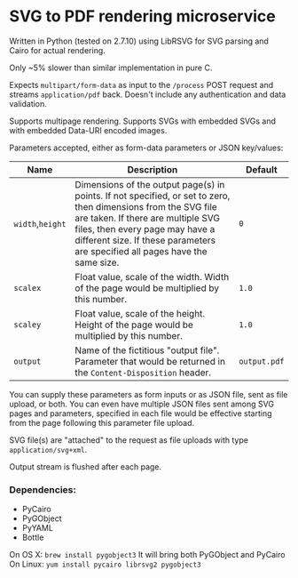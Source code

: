 # SVG to PDF rendering microservice

Written in Python (tested on 2.7.10) using LibRSVG for SVG parsing and Cairo for actual rendering.

Only ~5% slower than similar implementation in pure C.

Expects `multipart/form-data` as input to the `/process` POST request and streams `application/pdf` back. Doesn't include any authentication and data validation.

Supports multipage rendering. Supports SVGs with embedded SVGs and with embedded Data-URI encoded images.

Parameters accepted, either as form-data parameters or JSON key/values:

Name | Description | Default
-----|-------------|--------
`width`,`height`  | Dimensions of the output page(s) in points. If not specified, or set to  zero, then dimensions from the SVG file are taken. If there are multiple SVG files, then every page may have a different size. If these parameters are specified all pages have the same size. | `0`
`scalex` | Float value, scale of the width. Width of the page would be multiplied by this number. | `1.0`
`scaley` | Float value, scale of the height. Height of the page would be multiplied by this number. | `1.0`
`output`| Name of the fictitious "output file". Parameter that would be returned in the `Content-Disposition` header. | `output.pdf`

You can supply these parameters as form inputs or as JSON file, sent as file upload, or both. You can even have multiple JSON files sent among SVG pages and parameters, specified in each file would be effective starting from the page following this parameter file upload.

SVG file(s) are "attached" to the request as file uploads with type `application/svg+xml`.

Output stream is flushed after each page.

### Dependencies:

* PyCairo
* PyGObject
* PyYAML
* Bottle

On OS X:
    `brew install pygobject3`
    It will bring both PyGObject and PyCairo
On Linux:
    `yum install pycairo librsvg2 pygobject3`
